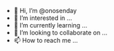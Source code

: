 - 👋 Hi, I’m @onosenday
- 👀 I’m interested in ...
- 🌱 I’m currently learning ...
- 💞️ I’m looking to collaborate on ...
- 📫 How to reach me ...

<!---
onosenday/onosenday is a ✨ special ✨ repository because its `README.md` (this file) appears on your GitHub profile.
You can click the Preview link to take a look at your changes.
--->
